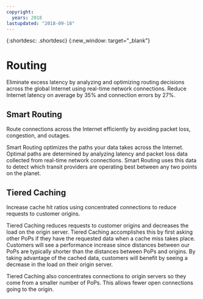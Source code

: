 ```yaml
---
copyright:
  years: 2018
lastupdated: "2018-09-18"
---
```


{:shortdesc: .shortdesc}
{:new_window: target="_blank"}

# Routing

Eliminate excess latency by analyzing and optimizing routing decisions across the global Internet using real-time network connections. Reduce Internet latency on average by 35% and connection errors by 27%.

## Smart Routing
Route connections across the Internet efficiently by avoiding packet loss, congestion, and outages.

Smart Routing optimizes the paths your data takes across the Internet. Optimal paths are determined by analyzing latency and packet loss data collected from real-time network connections. Smart Routing uses this data to detect which transit providers are operating best between any two points on the planet.

## Tiered Caching
Increase cache hit ratios using concentrated connections to reduce requests to customer origins.

Tiered Caching reduces requests to customer origins and decreases the load on the origin server. Tiered Caching accomplishes this by first asking other PoPs if they have the requested data when a cache miss takes place. Customers will see a performance increase since distances between our PoPs are typically shorter than the distances between PoPs and origins. By taking advantage of the cached data, customers will benefit by seeing a decrease in the load on their origin server.

Tiered Caching also concentrates connections to origin servers so they come from a smaller number of PoPs. This allows fewer open connections going to the origin.
